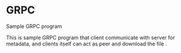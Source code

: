 # GRPC
Sample GRPC program 

This is sample GRPC program that client communicate with server for metadata, and clients itself can act as peer and download the file .

